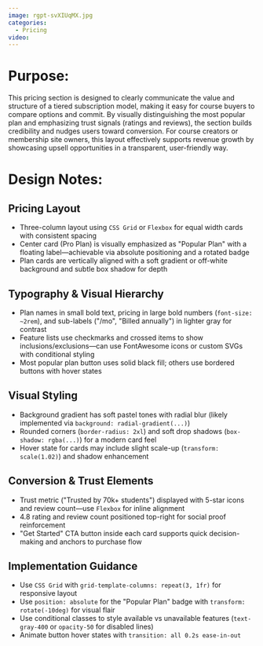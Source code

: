 ```yaml
---
image: rgpt-svXIUqMX.jpg
categories:
  - Pricing
video:
---
```

# Purpose:
This pricing section is designed to clearly communicate the value and structure of a tiered subscription model, making it easy for course buyers to compare options and commit. By visually distinguishing the most popular plan and emphasizing trust signals (ratings and reviews), the section builds credibility and nudges users toward conversion. For course creators or membership site owners, this layout effectively supports revenue growth by showcasing upsell opportunities in a transparent, user-friendly way.

# Design Notes:

## Pricing Layout
* Three-column layout using `CSS Grid` or `Flexbox` for equal width cards with consistent spacing
* Center card (Pro Plan) is visually emphasized as "Popular Plan" with a floating label—achievable via absolute positioning and a rotated badge
* Plan cards are vertically aligned with a soft gradient or off-white background and subtle box shadow for depth

## Typography & Visual Hierarchy
* Plan names in small bold text, pricing in large bold numbers (`font-size: ~2rem`), and sub-labels ("/mo", "Billed annually") in lighter gray for contrast
* Feature lists use checkmarks and crossed items to show inclusions/exclusions—can use FontAwesome icons or custom SVGs with conditional styling
* Most popular plan button uses solid black fill; others use bordered buttons with hover states

## Visual Styling
* Background gradient has soft pastel tones with radial blur (likely implemented via `background: radial-gradient(...)`)
* Rounded corners (`border-radius: 2xl`) and soft drop shadows (`box-shadow: rgba(...)`) for a modern card feel
* Hover state for cards may include slight scale-up (`transform: scale(1.02)`) and shadow enhancement

## Conversion & Trust Elements
* Trust metric ("Trusted by 70k+ students") displayed with 5-star icons and review count—use `Flexbox` for inline alignment
* 4.8 rating and review count positioned top-right for social proof reinforcement
* "Get Started" CTA button inside each card supports quick decision-making and anchors to purchase flow

## Implementation Guidance
* Use `CSS Grid` with `grid-template-columns: repeat(3, 1fr)` for responsive layout
* Use `position: absolute` for the "Popular Plan" badge with `transform: rotate(-10deg)` for visual flair
* Use conditional classes to style available vs unavailable features (`text-gray-400` or `opacity-50` for disabled lines)
* Animate button hover states with `transition: all 0.2s ease-in-out`
